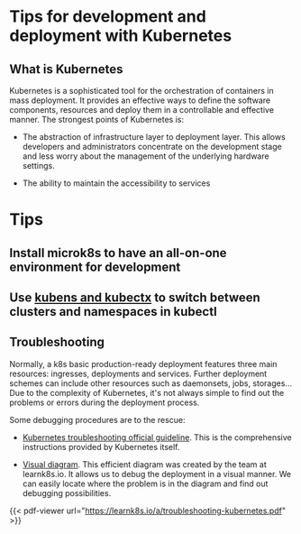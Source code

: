 # Tips for development and deployment with Kubernetes


## What is Kubernetes

Kubernetes is a sophisticated tool for the orchestration of containers in mass deployment. It provides an effective ways
to define the software components, resources and deploy them in a controllable and effective manner. The strongest points
of Kubernetes is:

- The abstraction of infrastructure layer to deployment layer. This allows developers and administrators concentrate on
the development stage and less worry about the management of the underlying hardware settings.

- The ability to maintain the accessibility to services

# Tips

## Install microk8s to have an all-on-one environment for development

## Use [kubens and kubectx](https://github.com/ahmetb/kubectx) to switch between clusters and namespaces in kubectl

## Troubleshooting

Normally, a k8s basic production-ready deployment features three main resources: ingresses, deployments and services. Further deployment schemes can include other resources such as daemonsets, jobs, storages... Due to the complexity of Kubernetes, it's not always simple to find out the problems or errors during the deployment process.

Some debugging procedures are to the rescue:

- [Kubernetes troubleshooting official guideline](https://kubernetes.io/docs/tasks/debug-application-cluster/troubleshooting/).
This is the comprehensive instructions provided by Kubernetes itself.

- [Visual diagram](https://learnk8s.io/troubleshooting-deployments). This efficient diagram was created by the team at learnk8s.io.
It allows us to debug the deployment in a visual manner. We can easily locate where the problem is in the diagram and find out debugging
possibilities.

{{< pdf-viewer url="https://learnk8s.io/a/troubleshooting-kubernetes.pdf" >}}
